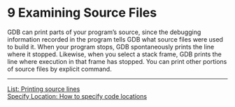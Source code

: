 # 9 Examining Source Files

GDB can print parts of your program’s source, since the debugging information recorded in the program tells GDB what source files were used to build it. When your program stops, GDB spontaneously prints the line where it stopped. Likewise, when you select a stack frame, GDB prints the line where execution in that frame has stopped. You can print other portions of source files by explicit command.

----

[List: Printing source lines](./9_1_Printing_Source_Lines.md)<br />
[Specify Location: How to specify code locations](./9_2_Specifying_a_Location.md)<br />
